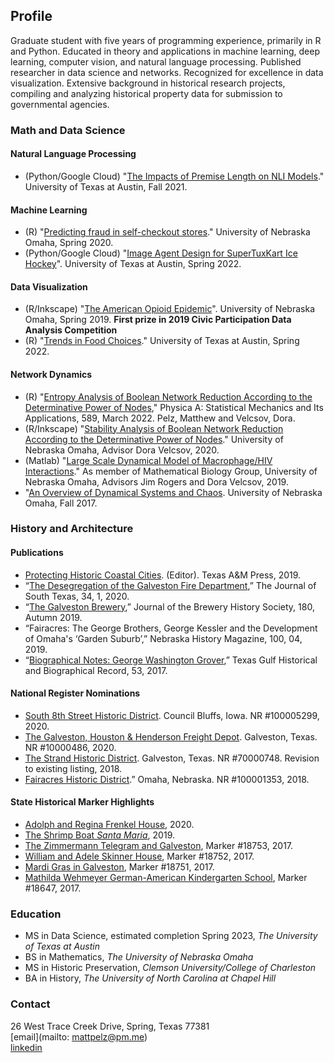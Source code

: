 ## Profile
Graduate student with five years of programming experience, primarily in R and Python. Educated in theory and applications in machine learning, deep learning, computer vision, and natural language processing. Published researcher in data science and networks. Recognized for excellence in data visualization. Extensive background in historical research projects, compiling and analyzing historical property data for submission to governmental agencies.

### Math and Data Science<br>
#### Natural Language Processing
- (Python/Google Cloud) "[The Impacts of Premise Length on NLI Models](https://pelzma.github.io/premiselengthpaper.pdf)." University of Texas at Austin, Fall 2021.

#### Machine Learning
- (R) "[Predicting fraud in self-checkout stores](https://pelzma.github.io/fraudpredict.pdf)." University of Nebraska Omaha, Spring 2020.
- (Python/Google Cloud) "[Image Agent Design for SuperTuxKart Ice Hockey](https://pelzma.github.io/tuxkart.html)". University of Texas at Austin, Spring 2022.

#### Data Visualization
- (R/Inkscape) "[The American Opioid Epidemic](https://pelzma.github.io/opioidposter.pdf)". University of Nebraska Omaha, Spring 2019. **First prize in 2019 Civic Participation Data Analysis Competition**
- (R) "[Trends in Food Choices](https://pelzma.github.io/dvfoodchoices.html)." University of Texas at Austin, Spring 2022.

#### Network Dynamics
- (R) "[Entropy Analysis of Boolean Network Reduction According to the Determinative Power of Nodes](https://www.sciencedirect.com/science/article/pii/S0378437121008761?dgcid=coauthor)," Physica A: Statistical Mechanics and Its Applications, 589, March 2022. Pelz, Matthew and Velcsov, Dora.
- (R/Inkscape) "[Stability Analysis of Boolean Network Reduction According to the Determinative Power of Nodes](https://pelzma.github.io/DPreductionposter.svg)." University of Nebraska Omaha, Advisor Dora Velcsov, 2020.
- (Matlab) "[Large Scale Dynamical Model of Macrophage/HIV Interactions](https://digitalcommons.unomaha.edu/cgi/viewcontent.cgi?article=2481&context=srcaf)." As member of Mathematical Biology Group, University of Nebraska Omaha, Advisors Jim Rogers and Dora Velcsov, 2019.
- "[An Overview of Dynamical Systems and Chaos](https://pelzma.github.io/dynamicalsystems.pdf). University of Nebraska Omaha, Fall 2017.

### History and Architecture
#### Publications
- [Protecting Historic Coastal Cities](https://www.amazon.com/Protecting-Historic-Coastal-Cities-University-Corpus/dp/1623497701). (Editor). Texas A&M Press, 2019.
- “[The Desegregation of the Galveston Fire Department](https://pelzma.github.io/DesegregationFireHouseArticle.pdf),” The Journal of South Texas, 34, 1, 2020.
- “[The Galveston Brewery](http://www.breweryhistory.com/journal/archive/180/index.html),” Journal of the Brewery History Society, 180, Autumn 2019.
- “Fairacres: The George Brothers, George Kessler and the Development of Omaha's ‘Garden Suburb’,” Nebraska History Magazine, 100, 04, 2019.
- “[Biographical Notes: George Washington Grover](http://www.texasgulfrecord.org/toc-volume-53.html),” Texas Gulf Historical and Biographical Record, 53, 2017.

#### National Register Nominations
- [South 8th Street Historic District](https://pelzma.github.io/South8thDistrict.pdf). Council Bluffs, Iowa. NR #100005299, 2020.
- [The Galveston, Houston & Henderson Freight Depot](https://atlas.thc.texas.gov/NR/pdfs/100004866/100004866.pdf). Galveston, Texas. NR #10000486, 2020. 
- [The Strand Historic District](https://atlas.thc.texas.gov/NR/pdfs/70000748/70000748.pdf). Galveston, Texas. NR #70000748. Revision to existing listing, 2018.
- [Fairacres Historic District](https://issuu.com/kristinetynangerber/docs/fairacres_historic_district_nominat).” Omaha, Nebraska. NR #100001353, 2018.

#### State Historical Marker Highlights
- [Adolph and Regina Frenkel House](https://pelzma.github.io/2424L.pdf), 2020.
- [The Shrimp Boat *Santa Maria*](https://pelzma.github.io/SantaMaria.pdf), 2019.
- [The Zimmermann Telegram and Galveston](https://pelzma.github.io/ZimmermannTelegram.pdf), Marker #18753, 2017.
- [William and Adele Skinner House](https://pelzma.github.io/1318Sealy.pdf), Marker #18752, 2017.
- [Mardi Gras in Galveston](https://pelzma.github.io/MardiGras.pdf), Marker #18751, 2017.
- [Mathilda Wehmeyer German-American Kindergarten School](https://pelzma.github.io/1616Winnie.pdf), Marker #18647, 2017.

### Education
- MS in Data Science, estimated completion Spring 2023, *The University of Texas at Austin*
- BS in Mathematics, *The University of Nebraska Omaha*   
- MS in Historic Preservation, *Clemson University/College of Charleston*
- BA in History, *The University of North Carolina at Chapel Hill*

### Contact
26 West Trace Creek Drive, Spring, Texas 77381  
[email](mailto: mattpelz@pm.me)  
[linkedin](https://www.linkedin.com/in/pelzm/)

